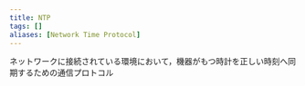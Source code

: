 ```yaml
---
title: NTP
tags: []
aliases: [Network Time Protocol]
---
```

ネットワークに接続されている環境において，機器がもつ時計を正しい時刻へ同期するための通信プロトコル